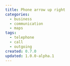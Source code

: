 ```yaml
---
title: Phone arrow up right
categories:
  - business
  - communication
  - maps
tags:
  - telephone
  - call
  - outgoing
created: 0.7.0
updated: 1.0.0-alpha.1
---
```

